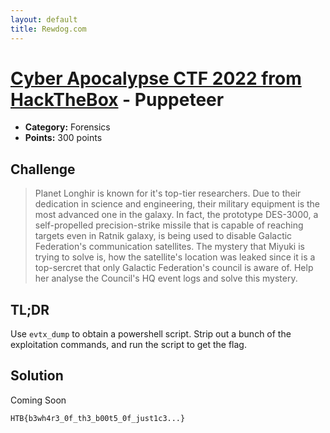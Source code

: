 ```yaml
---
layout: default
title: Rewdog.com
---
```

# [Cyber Apocalypse CTF 2022 from HackTheBox](../) - Puppeteer

* **Category:** Forensics
* **Points:** 300 points

## Challenge

> Planet Longhir is known for it's top-tier researchers. Due to their dedication in science and engineering, their military equipment is the most advanced one in the galaxy. In fact, the prototype DES-3000, a self-propelled precision-strike missile that is capable of reaching targets even in Ratnik galaxy, is being used to disable Galactic Federation's communication satellites. The mystery that Miyuki is trying to solve is, how the satellite's location was leaked since it is a top-sercret that only Galactic Federation's council is aware of. Help her analyse the Council's HQ event logs and solve this mystery.

## TL;DR
Use `evtx_dump` to obtain a powershell script. Strip out a bunch of the exploitation commands, and run the script to get the flag.

## Solution

Coming Soon


```
HTB{b3wh4r3_0f_th3_b00t5_0f_just1c3...}
```
